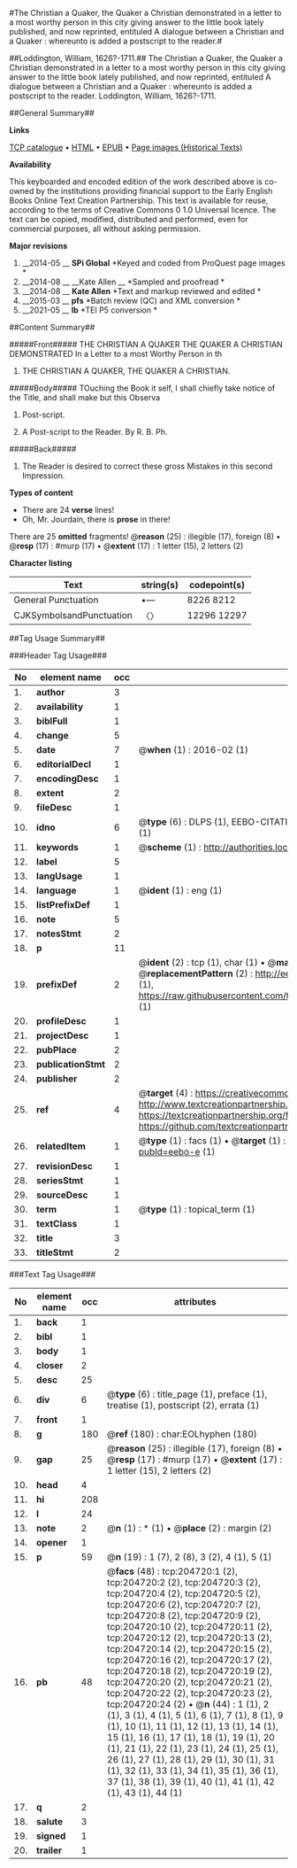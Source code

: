 #The Christian a Quaker, the Quaker a Christian demonstrated in a letter to a most worthy person in this city giving answer to the little book lately published, and now reprinted, entituled A dialogue between a Christian and a Quaker : whereunto is added a postscript to the reader.#

##Loddington, William, 1626?-1711.##
The Christian a Quaker, the Quaker a Christian demonstrated in a letter to a most worthy person in this city giving answer to the little book lately published, and now reprinted, entituled A dialogue between a Christian and a Quaker : whereunto is added a postscript to the reader.
Loddington, William, 1626?-1711.

##General Summary##

**Links**

[TCP catalogue](http://www.ota.ox.ac.uk/tcp/)  • 
[HTML](http://tei.it.ox.ac.uk/tcp/Texts-HTML/free/B26/B26120.html)  • 
[EPUB](http://tei.it.ox.ac.uk/tcp/Texts-EPUB/free/B26/B26120.epub) • 
[Page images (Historical Texts)](https://historicaltexts.jisc.ac.uk/eebo-10759266e)

**Availability**

This keyboarded and encoded edition of the work described above is co-owned by the
    institutions providing financial support to the Early English Books Online Text Creation
    Partnership. This text is available for reuse, according to the terms of  Creative Commons 0 1.0 Universal
    licence. The text can be copied, modified, distributed and performed, even for commercial
    purposes, all without asking permission.

**Major revisions**

1. __2014-05 __ __SPi Global__ *Keyed and coded from ProQuest page images *
1. __2014-08 __ __Kate Allen __ *Sampled and proofread *
1. __2014-08 __ __Kate Allen__ *Text and markup reviewed and edited *
1. __2015-03 __ __pfs__ *Batch review (QC) and XML conversion *
1. __2021-05 __ __lb__ *TEI P5 conversion *

##Content Summary##

#####Front#####
THE CHRISTIAN A QUAKER THE QUAKER A CHRISTIAN DEMONSTRATED In a Letter to a most Worthy Person in th
1. THE CHRISTIAN A QUAKER, THE QUAKER A CHRISTIAN.

#####Body#####
TOuching the Book it self, I shall chiefly take notice of the Title, and shall make but this Observa
1. Post-script.

1. A Post-script to the Reader. By R. B. Ph.

#####Back#####

1. The Reader is desired to correct these gross Mistakes in this second Impression.

**Types of content**

  * There are 24 **verse** lines!
  * Oh, Mr. Jourdain, there is **prose** in there!

There are 25 **omitted** fragments! 
 @__reason__ (25) : illegible (17), foreign (8)  •  @__resp__ (17) : #murp (17)  •  @__extent__ (17) : 1 letter (15), 2 letters (2)

**Character listing**


|Text|string(s)|codepoint(s)|
|---|---|---|
|General Punctuation|•—|8226 8212|
|CJKSymbolsandPunctuation|〈〉|12296 12297|

##Tag Usage Summary##

###Header Tag Usage###

|No|element name|occ|attributes|
|---|---|---|---|
|1.|__author__|3||
|2.|__availability__|1||
|3.|__biblFull__|1||
|4.|__change__|5||
|5.|__date__|7| @__when__ (1) : 2016-02 (1)|
|6.|__editorialDecl__|1||
|7.|__encodingDesc__|1||
|8.|__extent__|2||
|9.|__fileDesc__|1||
|10.|__idno__|6| @__type__ (6) : DLPS (1), EEBO-CITATION (1), VID (1), EEBO-PROQUEST (1), STC (1), OCLC (1)|
|11.|__keywords__|1| @__scheme__ (1) : http://authorities.loc.gov/ (1)|
|12.|__label__|5||
|13.|__langUsage__|1||
|14.|__language__|1| @__ident__ (1) : eng (1)|
|15.|__listPrefixDef__|1||
|16.|__note__|5||
|17.|__notesStmt__|2||
|18.|__p__|11||
|19.|__prefixDef__|2| @__ident__ (2) : tcp (1), char (1)  •  @__matchPattern__ (2) : ([0-9\-]+):([0-9IVX]+) (1), (.+) (1)  •  @__replacementPattern__ (2) : http://eebo.chadwyck.com/downloadtiff?vid=$1&page=$2 (1), https://raw.githubusercontent.com/textcreationpartnership/Texts/master/tcpchars.xml#$1 (1)|
|20.|__profileDesc__|1||
|21.|__projectDesc__|1||
|22.|__pubPlace__|2||
|23.|__publicationStmt__|2||
|24.|__publisher__|2||
|25.|__ref__|4| @__target__ (4) : https://creativecommons.org/publicdomain/zero/1.0/ (1), http://www.textcreationpartnership.org/docs/. (1), https://textcreationpartnership.org/faq/#faq05 (1), https://github.com/textcreationpartnership (1)|
|26.|__relatedItem__|1| @__type__ (1) : facs (1)  •  @__target__ (1) : https://data.historicaltexts.jisc.ac.uk/view?pubId=eebo-e (1)|
|27.|__revisionDesc__|1||
|28.|__seriesStmt__|1||
|29.|__sourceDesc__|1||
|30.|__term__|1| @__type__ (1) : topical_term (1)|
|31.|__textClass__|1||
|32.|__title__|3||
|33.|__titleStmt__|2||


###Text Tag Usage###

|No|element name|occ|attributes|
|---|---|---|---|
|1.|__back__|1||
|2.|__bibl__|1||
|3.|__body__|1||
|4.|__closer__|2||
|5.|__desc__|25||
|6.|__div__|6| @__type__ (6) : title_page (1), preface (1), treatise (1), postscript (2), errata (1)|
|7.|__front__|1||
|8.|__g__|180| @__ref__ (180) : char:EOLhyphen (180)|
|9.|__gap__|25| @__reason__ (25) : illegible (17), foreign (8)  •  @__resp__ (17) : #murp (17)  •  @__extent__ (17) : 1 letter (15), 2 letters (2)|
|10.|__head__|4||
|11.|__hi__|208||
|12.|__l__|24||
|13.|__note__|2| @__n__ (1) : * (1)  •  @__place__ (2) : margin (2)|
|14.|__opener__|1||
|15.|__p__|59| @__n__ (19) : 1 (7), 2 (8), 3 (2), 4 (1), 5 (1)|
|16.|__pb__|48| @__facs__ (48) : tcp:204720:1 (2), tcp:204720:2 (2), tcp:204720:3 (2), tcp:204720:4 (2), tcp:204720:5 (2), tcp:204720:6 (2), tcp:204720:7 (2), tcp:204720:8 (2), tcp:204720:9 (2), tcp:204720:10 (2), tcp:204720:11 (2), tcp:204720:12 (2), tcp:204720:13 (2), tcp:204720:14 (2), tcp:204720:15 (2), tcp:204720:16 (2), tcp:204720:17 (2), tcp:204720:18 (2), tcp:204720:19 (2), tcp:204720:20 (2), tcp:204720:21 (2), tcp:204720:22 (2), tcp:204720:23 (2), tcp:204720:24 (2)  •  @__n__ (44) : 1 (1), 2 (1), 3 (1), 4 (1), 5 (1), 6 (1), 7 (1), 8 (1), 9 (1), 10 (1), 11 (1), 12 (1), 13 (1), 14 (1), 15 (1), 16 (1), 17 (1), 18 (1), 19 (1), 20 (1), 21 (1), 22 (1), 23 (1), 24 (1), 25 (1), 26 (1), 27 (1), 28 (1), 29 (1), 30 (1), 31 (1), 32 (1), 33 (1), 34 (1), 35 (1), 36 (1), 37 (1), 38 (1), 39 (1), 40 (1), 41 (1), 42 (1), 43 (1), 44 (1)|
|17.|__q__|2||
|18.|__salute__|3||
|19.|__signed__|1||
|20.|__trailer__|1||
